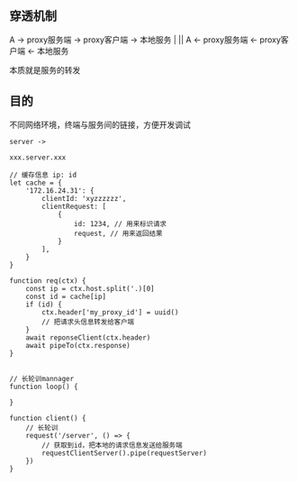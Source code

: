 ## 穿透机制

A -> proxy服务端 -> proxy客户端 -> 本地服务
|                                  ||
A <- proxy服务端 <- proxy客户端 <- 本地服务

本质就是服务的转发

## 目的
不同网络环境，终端与服务间的链接，方便开发调试

```
server ->

xxx.server.xxx

// 缓存信息 ip: id
let cache = {
    '172.16.24.31': {
        clientId: 'xyzzzzzz',
        clientRequest: [
            {
                id: 1234, // 用来标识请求
                request, // 用来返回结果
            }
        ],
    }
}

function req(ctx) {
    const ip = ctx.host.split('.)[0]
    const id = cache[ip]
    if (id) {
        ctx.header['my_proxy_id'] = uuid()
        // 把请求头信息转发给客户端
    }
    await reponseClient(ctx.header)
    await pipeTo(ctx.response)
}


// 长轮训mannager
function loop() {

}

function client() {
    // 长轮训
    request('/server', () => {
        // 获取到id，把本地的请求信息发送给服务端
        requestClientServer().pipe(requestServer)
    })
}
```
